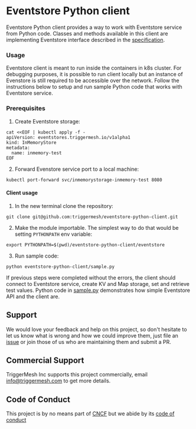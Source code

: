 # Eventstore Python client

Eventstore Python client provides a way to work with Eventstore service from Python code. Classes and methods available in this client are implementing Eventstore interface described in the [specification](https://github.com/triggermesh/eventstore#storage-service-interface).


### Usage

Eventstore client is meant to run inside the containers in k8s cluster. For debugging purposes, it is possible to run client locally but an instance of Evenstore is still required to be accessible over the network. Follow the instructions below to setup and run sample Python code that works with Eventstore service. 

### Prerequisites

1. Create Eventstore storage:

```
cat <<EOF | kubectl apply -f -
apiVersion: eventstores.triggermesh.io/v1alpha1
kind: InMemoryStore
metadata:
  name: inmemory-test
EOF
```

2. Forward Evenstore service port to a local machine:

```
kubectl port-forward svc/inmemorystorage-inmemory-test 8080
```

#### Client usage 

1. In the new terminal clone the repository:

```
git clone git@github.com:triggermesh/eventstore-python-client.git
```

2. Make the module importable. The simplest way to do that would be setting `PYTHONPATH` env variable:
  
```
export PYTHONPATH=$(pwd)/eventstore-python-client/eventstore
```

3. Run sample code:

```
python eventstore-python-client/sample.py
```

If previous steps were completed without the errors, the client should connect to Eventstore service, create KV and Map storage, set and retrieve test values. Python code in [sample.py](./sample.py) demonstrates how simple Eventstore API and the client are.

## Support

We would love your feedback and help on this project, so don't hesitate to let us know what is wrong and how we could improve them, just file an [issue](https://github.com/triggermesh/eventstore-python-client/issues/new) or join those of us who are maintaining them and submit a PR.

## Commercial Support

TriggerMesh Inc supports this project commercially, email info@triggermesh.com to get more details.

## Code of Conduct

This project is by no means part of [CNCF](https://www.cncf.io/) but we abide
by its
[code of conduct](https://github.com/cncf/foundation/blob/master/code-of-conduct.md)
